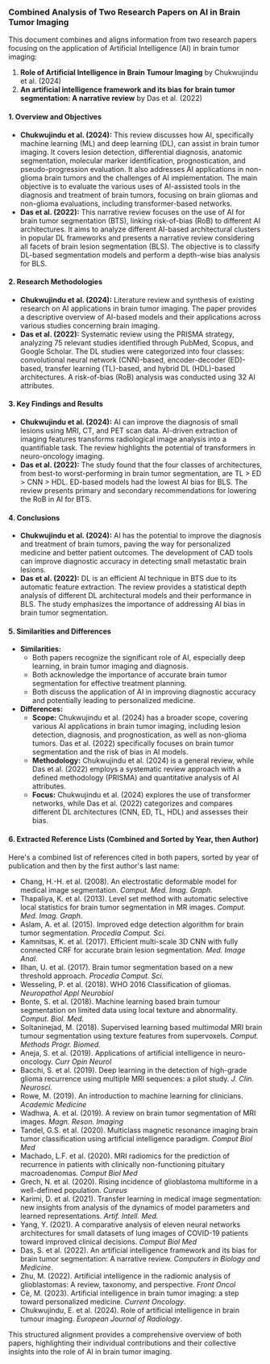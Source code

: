 ### Combined Analysis of Two Research Papers on AI in Brain Tumor Imaging

This document combines and aligns information from two research papers focusing on the application of Artificial Intelligence (AI) in brain tumor imaging:

1.  **Role of Artificial Intelligence in Brain Tumour Imaging** by Chukwujindu et al. (2024)
2.  **An artificial intelligence framework and its bias for brain tumor segmentation: A narrative review** by Das et al. (2022)

#### 1. Overview and Objectives

*   **Chukwujindu et al. (2024):**  This review discusses how AI, specifically machine learning (ML) and deep learning (DL), can assist in brain tumor imaging. It covers lesion detection, differential diagnosis, anatomic segmentation, molecular marker identification, prognostication, and pseudo-progression evaluation.  It also addresses AI applications in non-glioma brain tumors and the challenges of AI implementation. The main objective is to evaluate the various uses of AI-assisted tools in the diagnosis and treatment of brain tumors, focusing on brain gliomas and non-glioma evaluations, including transformer-based networks.
*   **Das et al. (2022):** This narrative review focuses on the use of AI for brain tumor segmentation (BTS), linking risk-of-bias (RoB) to different AI architectures. It aims to analyze different AI-based architectural clusters in popular DL frameworks and presents a narrative review considering all facets of brain lesion segmentation (BLS). The objective is to classify DL-based segmentation models and perform a depth-wise bias analysis for BLS.

#### 2. Research Methodologies

*   **Chukwujindu et al. (2024):** Literature review and synthesis of existing research on AI applications in brain tumor imaging. The paper provides a descriptive overview of AI-based models and their applications across various studies concerning brain imaging.
*   **Das et al. (2022):**  Systematic review using the PRISMA strategy, analyzing 75 relevant studies identified through PubMed, Scopus, and Google Scholar.  The DL studies were categorized into four classes: convolutional neural network (CNN)-based, encoder-decoder (ED)-based, transfer learning (TL)-based, and hybrid DL (HDL)-based architectures. A risk-of-bias (RoB) analysis was conducted using 32 AI attributes.

#### 3. Key Findings and Results

*   **Chukwujindu et al. (2024):** AI can improve the diagnosis of small lesions using MRI, CT, and PET scan data. AI-driven extraction of imaging features transforms radiological image analysis into a quantifiable task.  The review highlights the potential of transformers in neuro-oncology imaging.
*   **Das et al. (2022):** The study found that the four classes of architectures, from best-to worst-performing in brain tumor segmentation, are TL > ED > CNN > HDL. ED-based models had the lowest AI bias for BLS.  The review presents primary and secondary recommendations for lowering the RoB in AI for BTS.

#### 4. Conclusions

*   **Chukwujindu et al. (2024):** AI has the potential to improve the diagnosis and treatment of brain tumors, paving the way for personalized medicine and better patient outcomes.  The development of CAD tools can improve diagnostic accuracy in detecting small metastatic brain lesions.
*   **Das et al. (2022):** DL is an efficient AI technique in BTS due to its automatic feature extraction.  The review provides a statistical depth analysis of different DL architectural models and their performance in BLS.  The study emphasizes the importance of addressing AI bias in brain tumor segmentation.

#### 5. Similarities and Differences

*   **Similarities:**
    *   Both papers recognize the significant role of AI, especially deep learning, in brain tumor imaging and diagnosis.
    *   Both acknowledge the importance of accurate brain tumor segmentation for effective treatment planning.
    *   Both discuss the application of AI in improving diagnostic accuracy and potentially leading to personalized medicine.
*   **Differences:**
    *   **Scope:** Chukwujindu et al. (2024) has a broader scope, covering various AI applications in brain tumor imaging, including lesion detection, diagnosis, and prognostication, as well as non-glioma tumors. Das et al. (2022) specifically focuses on brain tumor segmentation and the risk of bias in AI models.
    *   **Methodology:** Chukwujindu et al. (2024) is a general review, while Das et al. (2022) employs a systematic review approach with a defined methodology (PRISMA) and quantitative analysis of AI attributes.
    *   **Focus:** Chukwujindu et al. (2024) explores the use of transformer networks, while Das et al. (2022) categorizes and compares different DL architectures (CNN, ED, TL, HDL) and assesses their bias.

#### 6. Extracted Reference Lists (Combined and Sorted by Year, then Author)

Here's a combined list of references cited in both papers, sorted by year of publication and then by the first author's last name:

*   Chang, H.-H. et al. (2008). An electrostatic deformable model for medical image segmentation. *Comput. Med. Imag. Graph.*
*   Thapaliya, K. et al. (2013). Level set method with automatic selective local statistics for brain tumor segmentation in MR images. *Comput. Med. Imag. Graph.*
*   Aslam, A. et al. (2015). Improved edge detection algorithm for brain tumor segmentation. *Procedia Comput. Sci.*
*   Kamnitsas, K. et al. (2017). Efficient multi-scale 3D CNN with fully connected CRF for accurate brain lesion segmentation. *Med. Image Anal.*
*   Ilhan, U. et al. (2017). Brain tumor segmentation based on a new threshold approach. *Procedia Comput. Sci.*
*   Wesseling, P. et al. (2018). WHO 2016 Classification of gliomas. *Neuropathol Appl Neurobiol*
*   Bonte, S. et al. (2018). Machine learning based brain tumour segmentation on limited data using local texture and abnormality. *Comput. Biol. Med.*
*   Soltaninejad, M. (2018). Supervised learning based multimodal MRI brain tumour segmentation using texture features from supervoxels. *Comput. Methods Progr. Biomed.*
*   Aneja, S. et al. (2019). Applications of artificial intelligence in neuro-oncology. *Curr Opin Neurol*
*   Bacchi, S. et al. (2019). Deep learning in the detection of high-grade glioma recurrence using multiple MRI sequences: a pilot study. *J. Clin. Neurosci.*
*   Rowe, M. (2019). An introduction to machine learning for clinicians. *Academic Medicine*
*   Wadhwa, A. et al. (2019). A review on brain tumor segmentation of MRI images. *Magn. Reson. Imaging*
*   Tandel, G.S. et al. (2020). Multiclass magnetic resonance imaging brain tumor classification using artificial intelligence paradigm. *Comput Biol Med*
*   Machado, L.F. et al. (2020). MRI radiomics for the prediction of recurrence in patients with clinically non-functioning pituitary macroadenomas. *Comput Biol Med*
*   Grech, N. et al. (2020). Rising incidence of glioblastoma multiforme in a well-defined population. *Cureus*
*   Karimi, D. et al. (2021). Transfer learning in medical image segmentation: new insights from analysis of the dynamics of model parameters and learned representations. *Artif. Intell. Med.*
*   Yang, Y. (2021). A comparative analysis of eleven neural networks architectures for small datasets of lung images of COVID-19 patients toward improved clinical decisions. *Comput Biol Med*
*   Das, S. et al. (2022). An artificial intelligence framework and its bias for brain tumor segmentation: A narrative review. *Computers in Biology and Medicine*.
*   Zhu, M. (2022). Artificial intelligence in the radiomic analysis of glioblastomas: A review, taxonomy, and perspective. *Front Oncol*
*   Cè, M. (2023). Artificial intelligence in brain tumor imaging: a step toward personalized medicine. *Current Oncology*.
*   Chukwujindu, E. et al. (2024). Role of artificial intelligence in brain tumour imaging. *European Journal of Radiology*.

This structured alignment provides a comprehensive overview of both papers, highlighting their individual contributions and their collective insights into the role of AI in brain tumor imaging.